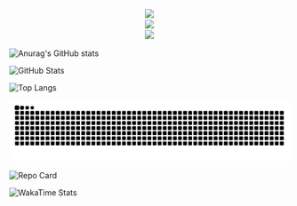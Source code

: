 
<div align="center">
  <img src="https://skillicons.dev/icons?i=html,css,js,php" /><br>
  <img src="https://skillicons.dev/icons?i=python,tkinter,pypdf2,pdf2image,svg" /><br>
  <img src="https://skillicons.dev/icons?i=git,github,vscode,figma,pr,ps" />
</div>

![Anurag's GitHub stats](https://github-readme-stats.vercel.app/api?username=getkino&show_icons=true)

![GitHub Stats](https://github-readme-stats.vercel.app/api?username=getkino&show_icons=true&theme=radical)

![Top Langs](https://github-readme-stats.vercel.app/api/top-langs/?username=getkino&layout=compact)

![GitHub Snake](https://github.com/getkino/getkino/blob/output/github-contribution-grid-snake.svg)

![Repo Card](https://github-readme-stats.vercel.app/api/pin/?username=getkino&repo=my-awesome-project)

![WakaTime Stats](https://github-readme-stats.vercel.app/api/wakatime?username=getkino)
